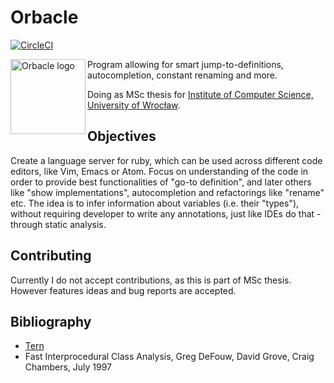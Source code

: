 # Orbacle

[![CircleCI](https://circleci.com/gh/swistak35/orbacle/tree/master.svg?style=svg)](https://circleci.com/gh/swistak35/orbacle/tree/master)

<img src="http://swistak35.com/img/orbacle-logo.png" alt="Orbacle logo" width="120px" align="left" />

Program allowing for smart jump-to-definitions, autocompletion, constant renaming and more.

Doing as MSc thesis for [Institute of Computer Science, University of Wrocław](http://ii.uni.wroc.pl).

## Objectives

Create a language server for ruby, which can be used across different code editors, like Vim, Emacs or Atom. Focus on understanding of the code in order to provide best functionalities of "go-to definition", and later others like "show implementations", autocompletion and refactorings like "rename" etc. The idea is to infer information about variables (i.e. their "types"), without requiring developer to write any annotations, just like IDEs do that - through static analysis.

## Contributing

Currently I do not accept contributions, as this is part of MSc thesis. However features ideas and bug reports are accepted.

## Bibliography

* [Tern](http://marijnhaverbeke.nl/blog/tern.html)
* Fast Interprocedural Class Analysis, Greg DeFouw, David Grove, Craig Chambers, July 1997
